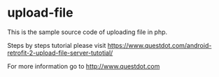 # upload-file

This is the sample source code of uploading file in php.

Steps by steps tutorial please visit https://www.questdot.com/android-retrofit-2-upload-file-server-tutotial/

For more information go to http://www.questdot.com

